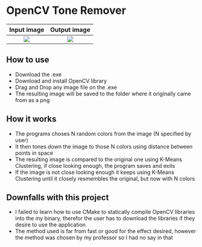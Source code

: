 # OpenCV Tone Remover

| Input image |  Output image |
:-------------------------:|:-------------------------:
![](https://github.com/MintzyG/ToneRemover-OpenCV/blob/master/InputImage.jpg)  |  ![](https://github.com/MintzyG/ToneRemover-OpenCV/blob/master/ToneChangerOutput.png)

## How to use
  - Download the .exe
  - Download and install OpenCV library
  - Drag and Drop any image file on the .exe
  - The resulting image will be saved to the folder where it originally came from as a png

## How it works
  - The programs choses N random colors from the image (N specified by user)
  - It then tones down the image to those N colors using distance between points in space
  - The resulting image is compared to the original one using K-Means Clustering, if close looking enough, the program saves and exits
  - If the image is not close looking enough it keeps using K-Means Clustering until it closely resmembles the original, but now with N colors

## Downfalls with this project
  - I failed to learn how to use CMake to statically compile OpenCV libraries into the my binary, therefor the user has to download the libraries if they desire to use the application
  - The method used is far from fast or good for the effect desired, however the method was chosen by my professor so I had no say in that
